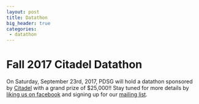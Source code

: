 ```yaml
---
layout: post
title: Datathon
big_header: true
categories:
 - datathon
---
```


# Fall 2017 Citadel Datathon

On Saturday, September 23rd, 2017, PDSG will hold a datathon sponsored by [Citadel](https://www.citadel.com/) with a grand prize of $25,000!! Stay tuned for more details by [liking us on facebook](https://www.facebook.com/PennDSG) and signing up for our [mailing list](https://groups.google.com/forum/#!forum/pdsg-newsletter/join).
